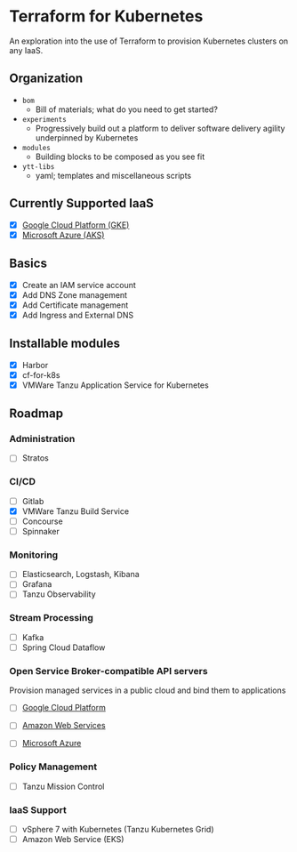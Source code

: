 # Terraform for Kubernetes

An exploration into the use of Terraform to provision Kubernetes clusters on any IaaS.

## Organization

* `bom`
  * Bill of materials; what do you need to get started?
* `experiments`
  * Progressively build out a platform to deliver software delivery agility underpinned by Kubernetes
* `modules`
  * Building blocks to be composed as you see fit
* `ytt-libs`
  * yaml; templates and miscellaneous scripts

## Currently Supported IaaS

- [x] [Google Cloud Platform (GKE)](experiments/gcp)
- [x] [Microsoft Azure (AKS)](experiments/azure)

## Basics

- [x] Create an IAM service account
- [x] Add DNS Zone management
- [x] Add Certificate management
- [x] Add Ingress and External DNS

## Installable modules

- [x] Harbor
- [x] cf-for-k8s
- [x] VMWare Tanzu Application Service for Kubernetes

## Roadmap

### Administration

- [ ] Stratos

### CI/CD

- [ ] Gitlab
- [x] VMWare Tanzu Build Service
- [ ] Concourse
- [ ] Spinnaker

### Monitoring

- [ ] Elasticsearch, Logstash, Kibana
- [ ] Grafana
- [ ] Tanzu Observability

### Stream Processing

- [ ] Kafka
- [ ] Spring Cloud Dataflow

### Open Service Broker-compatible API servers

Provision managed services in a public cloud and bind them to applications

- [ ] [Google Cloud Platform](https://github.com/GoogleCloudPlatform/gcp-service-broker)
- [ ] [Amazon Web Services](https://github.com/awslabs/aws-servicebroker)
- [ ] [Microsoft Azure](https://github.com/Azure/open-service-broker-azure)


### Policy Management

- [ ] Tanzu Mission Control


### IaaS Support

- [ ] vSphere 7 with Kubernetes (Tanzu Kubernetes Grid)
- [ ] Amazon Web Service (EKS)
